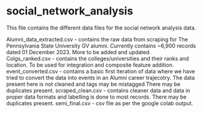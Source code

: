 # social_network_analysis
This file contains the different data files for the social network analysis data.

Alumni_data_extracted.csv - contains the raw data from scraping for The Pennsylvania State University GV alumni. Currently contains ~6,900 records dated 01 December 2023. More to be added and updated.
Colgs_ranked.csv - contains the colleges/universities and their ranks and location. To be used for integration and composite feature addition. 
event_converted.csv - contains a basic first iteration of data where we have tried to convert the data into events in an Alumni career trajecotry. The data present here is not cleaned and tags may be mistagged.There may be duplicates present.
scraped_clean.csv - contains cleaner data and data in proper data formats and labelling is done to most records. There may be duplicates present.
semi_final.csv - csv file as per the google colab output.
